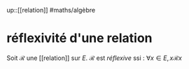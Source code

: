 up::[[relation]]
#maths/algèbre 
# réflexivité d'une relation
Soit $\mathscr R$ une [[relation]] sur $E$.
$\mathscr R$ est _réflexive_ ssi :
$\forall x\in E, x\mathscr Rx$

